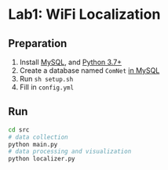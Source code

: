 # Lab1: WiFi Localization

## Preparation

1. Install [MySQL](https://www.mysql.com/cn/), and [Python 3.7+](https://www.python.org/downloads/)
2. Create a database named `ComNet` [in MySQL](https://www.runoob.com/mysql/mysql-create-database.html)
3. Run `sh setup.sh`
4. Fill in `config.yml`

## Run

```bash
cd src
# data collection
python main.py
# data processing and visualization
python localizer.py
```


